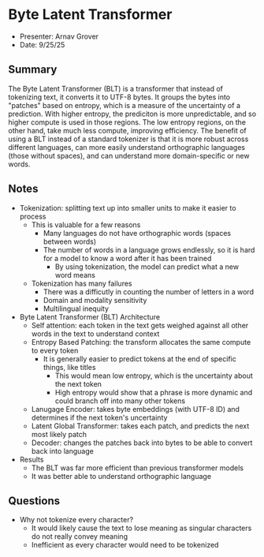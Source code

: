 # Byte Latent Transformer
- Presenter: Arnav Grover 
- Date: 9/25/25

## Summary
The Byte Latent Transformer (BLT) is a transformer that instead of tokenizing text, it converts it to UTF-8 bytes. It groups the bytes into "patches" based on entropy, which is a measure of the uncertainty of a prediction. With higher entropy, the prediciton is more unpredictable, and so higher compute is used in those regions. The low entropy regions, on the other hand, take much less compute, improving efficiency. The benefit of using a BLT instead of a standard tokenizer is that it is more robust across different languages, can more easily understand orthographic languages (those without spaces), and can understand more domain-specific or new words.

## Notes
- Tokenization: splitting text up into smaller units to make it easier to process
  - This is valuable for a few reasons
    - Many languages do not have orthographic words (spaces between words)
    - The number of words in a language grows endlessly, so it is hard for a model to know a word after it has been trained
      - By using tokenization, the model can predict what a new word means
  - Tokenization has many failures
    - There was a difficutly in counting the number of letters in a word
    - Domain and modality sensitivity
    - Multilingual inequity
- Byte Latent Transformer (BLT) Architecture
  - Self attention: each token in the text gets weighed against all other words in the text to understand context
  - Entropy Based Patching: the transform allocates the same compute to every token
    - It is generally easier to predict tokens at the end of specific things, like titles
      - This would mean low entropy, which is the uncertainty about the next token
      - High entropy would show that a phrase is more dynamic and could branch off into many other tokens
  - Lanugage Encoder: takes byte embeddings (with UTF-8 ID) and determines if the next token's uncertainty
  - Latent Global Transformer: takes each patch, and predicts the next most likely patch
  - Decoder: changes the patches back into bytes to be able to convert back into language
- Results
  - The BLT was far more efficient than previous transformer models
  - It was better able to understand orthographic language

## Questions
- Why not tokenize every character?
  - It would likely cause the text to lose meaning as singular characters do not really convey meaning
  - Inefficient as every character would need to be tokenized

